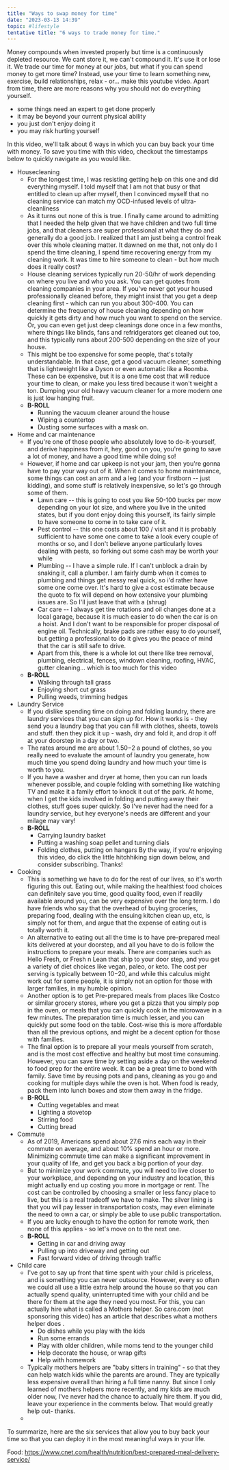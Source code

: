 ```yaml
---
title: "Ways to swap money for time"
date: "2023-03-13 14:39"
topic: #lifestyle 
tentative title: "6 ways to trade money for time."
---
```


Money compounds when invested properly but time is a continuously depleted resource. We cant store it, we can't compound it. It's use it or lose it. We trade our time for money at our jobs, but what if you can spend money to get more time? Instead, use your time to learn something new, exercise, build relationships, relax - or... make this youtube video. Apart from time, there are more reasons why you should not do everything yourself.
- some things need an expert to get done properly
- it may be beyond your current physical ability
- you just don't enjoy doing it
- you may risk hurting yourself

In this video, we'll talk about 6 ways in which you can buy back your time with money. To save you time with this video, checkout the timestamps below to quickly navigate as you would like.

- Housecleaning
	- For the longest time, I was resisting getting help on this one and did everything myself. I told myself that I am not that busy or that entitled to clean up after myself, then I convinced myself that no cleaning service can match my OCD-infused levels of ultra-cleanliness
	- As it turns out none of this is true. I finally came around to admitting that I needed the help given that we have children and two full time jobs, and that cleaners are super professional at what they do and generally do a good job. I realized that I am just being a control freak over this whole cleaning matter. It dawned on me that, not only do I spend the time cleaning, I spend time recovering energy from my cleaning work. It was time to hire someone to clean - but how much does it really cost?
	- House cleaning services typically run 20-50/hr of work depending on where you live and who you ask. You can get quotes from cleaning companies in your area. If you've never got your housed professionally cleaned before, they might insist that you get a deep cleaning first -  which can run you about 300-400. You can determine the frequency of house cleaning depending on how quickly it gets dirty and how much you want to spend on the service. Or, you can even get just deep cleanings done once in a few months, where things like blinds, fans and refridgerators get cleaned out too, and this typically runs about 200-500 depending on the size of your house.
	- This might be too expensive for some people, that's totally understandable. In that case, get a good vacuum cleaner, something that is lightweight like a Dyson or even automatic like a Roomba. These can be expensive, but it is a one time cost that will reduce your time to clean, or make you less tired because it won't weight a ton. Dumping your old heavy vacuum cleaner for a more modern one is just low hanging fruit. 
	- **B-ROLL**
		- Running the vacuum cleaner around the house
		- Wiping a countertop
		- Dusting some surfaces with a mask on.
- Home and car maintenance
	- If you're one of those people who absolutely love to do-it-yourself, and derive happiness from it, hey, good on you, you're going to save a lot of money, and have a good time while doing so! 
	- However, if home and car upkeep is not your jam, then you're gonna have to pay your way out of it. When it comes to home maintenance, some things can cost an arm and a leg (and your firstborn -- just kidding), and some stuff is relatively inexpensive, so let's go through some of them.
		- Lawn care -- this is going to cost you like 50-100 bucks per mow depending on your lot size, and where you live in the united states, but if you dont enjoy doing this yourself, its fairly simple to have someone to come in to take care of it.
		- Pest control -- this one costs about 100 / visit and it is probably sufficient to have some one come to take a look every couple of months or so, and I don't believe anyone particularly loves dealing with pests, so forking out some cash may be worth your while
		- Plumbing -- I have a simple rule. If I can't unblock a drain by snaking it, call a plumber. I am fairly dumb when it comes to plumbing and things get messy real quick, so i'd rather have some one come over. It's hard to give a cost estimate because the quote to fix will depend on how extensive your plumbing issues are. So I'll just leave that with a (shrug)
		- Car care -- I always get tire rotations and oil changes done at a local garage, because it is much easier to do when the car is on a hoist. And I don't want to be responsible for proper disposal of engine oil. Technically, brake pads are rather easy to do yourself, but getting a professional to do it gives you the peace of mind that the car is still safe to drive.
		- Apart from this, there is a whole lot out there like tree removal, plumbing, electrical, fences, windown cleaning, roofing, HVAC, gutter cleaning... which is too much for this video
	- **B-ROLL**
		- Walking through tall grass
		- Enjoying short cut grass
		- Pulling weeds, trimming hedges
- Laundry Service
	- If you dislike spending time on doing and folding laundry, there are laundry services that you can sign up for. How it works is - they send you a laundry bag that you can fill with clothes, sheets, towels and stuff. then they pick it up - wash, dry and fold it, and drop it off at your doorstep in a day or two.
	- The rates around me are about $1.50-$2 a pound of clothes, so you really need to evaluate the amount of laundry you generate, how much time you spend doing laundry and how much your time is worth to you. 
	- If you have a washer and dryer at home, then you can run loads whenever possible, and couple folding with something like watching TV and make it a family effort to knock it out of the park. At home, when I get the kids involved in folding and putting away their clothes, stuff goes super quickly. So I've never had the need for a laundry service, but hey everyone's needs are different and your milage may vary!
	- **B-ROLL**
		- Carrying laundry basket
		- Putting a washing soap pellet and turning dials
		- Folding clothes, putting on hangars
By the way, if you're enjoying this video, do click the little hitchhiking sign down below, and consider subscribing. Thanks!
- Cooking
	- This is something we have to do for the rest of our lives, so it's worth figuring this out. Eating out, while making the healthiest food choices can definitely save you time, good quality food, even if readily available around you, can be very expensive over the long term. I do have friends who say that the overhead of buying groceries, preparing food, dealing with the ensuing kitchen clean up, etc, is simply not for them, and argue that the expense of eating out is totally worth it.
	- An alternative to eating out all the time is to have pre-prepared meal kits delivered at your doorstep, and all you have to do is follow the instructions to prepare your meals. There are companies such as Hello Fresh, or Fresh n Lean that ship to your door step, and you get a variety of diet choices like vegan, paleo, or keto. The cost per serving is typically between $10-$20, and while this calculus might work out for some people, it is simply not an option for those with larger families, in my humble opinion.
	- Another option is to get Pre-prepared meals from places like Costco or similar grocery stores, where you get a pizza that you simply pop in the oven, or meals that you can quickly cook in the microwave in a few minutes. The preparation time is much lesser, and you can quickly put some food on the table. Cost-wise this is more affordable than all the previous options, and might be a decent option for those with families.
	- The final option is to prepare all your meals yourself from scratch, and is the most cost effective and healthy but most time consuming. However, you can save time by setting aside a day on the weekend to food prep for the entire week. It can be a great time to bond with family. Save time by reusing pots and pans, cleaning as you go and cooking for multiple days while the oven is hot. When food is ready, pack them into lunch boxes and stow them away in the fridge.
	- **B-ROLL**
		- Cutting vegetables and meat
		- Lighting a stovetop
		- Stirring food
		- Cutting bread
- Commute
	- As of 2019, Americans spend about 27.6 mins each way in their commute on average, and about 10% spend an hour or more. Minimizing commute time can make a significant improvement in your quality of life, and get you back a big portion of your day.
	- But to minimize your work commute, you will need to live closer to your workplace, and depending on your industry and location, this might actually end up costing you more in mortgage or rent. The cost can be controlled by choosing a smaller or less fancy place to live, but this is a real tradeoff we have to make. The silver lining is that you will pay lesser in transportation costs, may even eliminate the need to own a car, or simply be able to use public transportation.
	- If you are lucky enough to have the option for remote work, then none of this applies - so let's move on to the next one.
	- **B-ROLL**
		- Getting in car and driving away
		- Pulling up into driveway and getting out
		- Fast forward video of driving through traffic
- Child care
	- I've got to say up front that time spent with your child is priceless, and is something you can never outsource. However, every so often we could all use a little extra help around the house so that you can actually spend quality, uninterrupted time with your child and be there for them at the age they need you most. For this, you can actually hire what is called a Mothers helper. So care.com (not sponsoring this video) has an article that describes what a mothers helper does .
		- Do dishes while you play with the kids
		- Run some errands
		- Play with older children, while moms tend to the younger child
		- Help decorate the house, or wrap gifts
		- Help with homework
	- Typically mothers helpers are "baby sitters in training" - so that they can help watch kids while the parents are around. They are typically less expensive overall than hiring a full time nanny. But since I only learned of mothers helpers more recently, and my kids are much older now, I've never had the chance to actually hire them. If you did, leave your experience in the comments below. That would greatly help out- thanks.
	- 

To summarize, here are the six services that allow you to buy back your time so that you can deploy it in the most meaningful ways in your life. 



Food:
https://www.cnet.com/health/nutrition/best-prepared-meal-delivery-service/